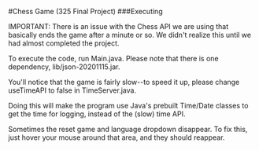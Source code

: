 #Chess Game (325 Final Project)
###Executing

IMPORTANT: There is an issue with the Chess API we are using that basically ends the game after a minute or so. We didn't realize this until we had almost completed the project.

To execute the code, run Main.java. Please note that there is one dependency, lib/json-20201115.jar.

You'll notice that the game is fairly slow--to speed it up, please change useTimeAPI to false in TimeServer.java.

Doing this will make the program use Java's prebuilt Time/Date classes to get the time for logging, instead of the (slow) time API.

Sometimes the reset game and language dropdown disappear. To fix this, just hover your mouse around that area, and they should reappear.
